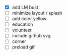 - [x] add LM bust
- [ ] minimize layout / splash
- [ ] add color yellow
- [ ] education
- [ ] volunteer
- [ ] include github svg
- [ ] corner
- [ ] preload gif
